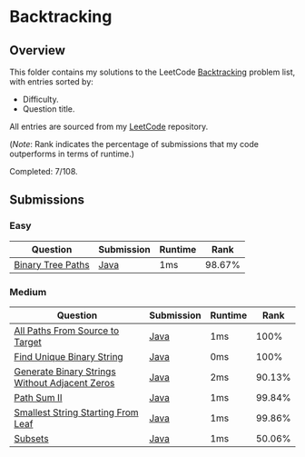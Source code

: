# Backtracking

## Overview
This folder contains my solutions to the LeetCode [Backtracking](https://leetcode.com/problem-list/backtracking/) problem list,
with entries sorted by:
- Difficulty.
- Question title.

All entries are sourced from my [LeetCode](https://github.com/shumarb/leetcode) repository.

(*Note*: Rank indicates the percentage of submissions that my code outperforms in terms of runtime.)

Completed: 7/108.

## Submissions
### Easy
| Question                                                                                                            | Submission                                                                                            | Runtime | Rank   |
|---------------------------------------------------------------------------------------------------------------------|-------------------------------------------------------------------------------------------------------|---------|--------|
| [Binary Tree Paths](https://leetcode.com/problems/binary-tree-paths/description/)                                   | [Java](https://github.com/shumarb/leetcode/blob/main/submissions/BinaryTreePaths.java)                | 1ms     | 98.67% |

### Medium
| Question                                                                                                                                    | Submission                                                                                                       | Runtime | Rank   |
|---------------------------------------------------------------------------------------------------------------------------------------------|------------------------------------------------------------------------------------------------------------------|---------|--------|
| [All Paths From Source to Target](https://leetcode.com/problems/all-paths-from-source-to-target/description/)                               | [Java](https://github.com/shumarb/leetcode/blob/main/submissions/AllPathsFromSourceToTarget.java)                | 1ms     | 100%   |
| [Find Unique Binary String](https://leetcode.com/problems/find-unique-binary-string/description/)                                           | [Java](https://github.com/shumarb/leetcode/blob/main/submissions/FindUniqueBinaryString.java)                    | 0ms     | 100%   |
| [Generate Binary Strings Without Adjacent Zeros](https://leetcode.com/problems/generate-binary-strings-without-adjacent-zeros/description/) | [Java](https://github.com/shumarb/leetcode/blob/main/submissions/GenerateBinaryStringsWithoutAdjacentZeros.java) | 2ms     | 90.13% |
| [Path Sum II](https://leetcode.com/problems/path-sum-ii/description/)                                                                       | [Java](https://github.com/shumarb/leetcode/blob/main/submissions/PathSumTwo.java)                                | 1ms     | 99.84% |
| [Smallest String Starting From Leaf](https://leetcode.com/problems/smallest-string-starting-from-leaf/description/)                         | [Java](https://github.com/shumarb/leetcode/blob/main/submissions/SmallestStringStartingFromLeaf.java)            | 1ms     | 99.86% |
| [Subsets](https://leetcode.com/problems/subsets/description/)                                                                               | [Java](https://github.com/shumarb/leetcode/blob/main/submissions/Subsets.java)                                   | 1ms     | 50.06% |

